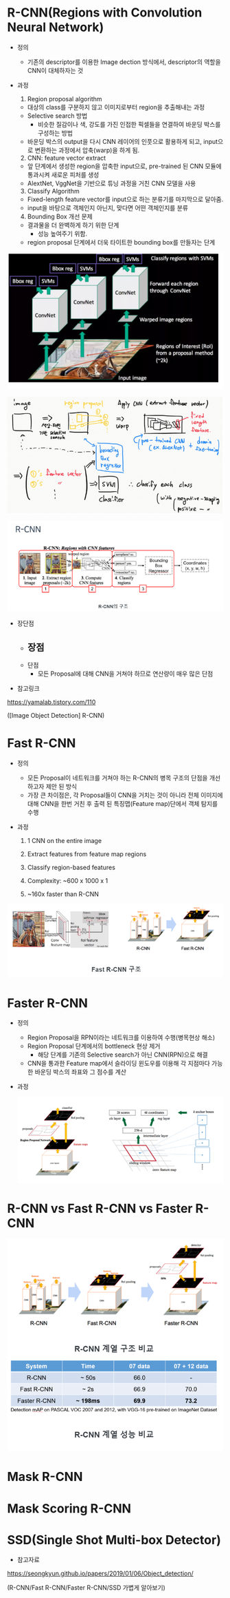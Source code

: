 # R-CNN(Regions with Convolution Neural Network)

- 정의
  - 기존의 descriptor를 이용한 Image dection 방식에서, descriptor의 역할을 CNN이 대체하자는 것

- 과정

  1) Region proposal algorithm

  - 대상의 class를 구분하지 않고 이미지로부터 region을 추출해내는 과정
  - Selective search 방법
    - 비슷한 질감이나 색, 강도를 가진 인접한 픽셀들을 연결하여 바운딩 박스를 구성하는 방법
  - 바운딩 박스의 output을 다시 CNN 레이어의 인풋으로 활용하게 되고, input으로 변환하는 과정에서 압축(warp)을 하게 됨.

  2) CNN: feature vector extract

  - 앞 단계에서 생성한 region을 압축한 input으로, pre-trained 된 CNN 모듈에 통과시켜 새로운 피처를 생성
  - AlextNet, VggNet을 기반으로 튜닝 과정을 거친 CNN 모델을 사용

  3) Classify Algorithm

  - Fixed-length feature vector를 input으로 하는 분류기를 마지막으로 달아줌.
  - input을 바탕으로 객체인지 아닌지, 맞다면 어떤 객체인지를 분류

  4) Bounding Box 개선 문제

  - 결과물을 더 완벽하게 하기 위한 단계
    - 성능 높여주기 위함.
  - region proposal 단계에서 더욱 타이트한 bounding box를 만들자는 단계



![1569481770389](R-CNN.assets/1569481770389.png)

![1569482006614](R-CNN.assets/1569482006614.png)

![1569482474534](R-CNN.assets/1569482474534.png)

- 장단점
  - 장점
    - 
  - 단점
    - 모든 Proposal에 대해 CNN을 거쳐야 하므로 연산량이 매우 많은 단점

- 참고링크

https://yamalab.tistory.com/110

([Image Object Detection] R-CNN)



# Fast R-CNN

- 정의

  - 모든 Proposal이 네트워크를 거쳐야 하는 R-CNN의 병목 구조의 단점을 개선하고자 제안 된 방식
  - 가장 큰 차이점은, 각 Proposal들이 CNN을 거치는 것이 아니라 전체 이미지에 대해 CNN을 한번 거친 후 출력 된 특징맵(Feature map)단에서 객체 탐지를 수행

- 과정

  1) 1 CNN on the entire image

  2) Extract features from feature map regions

  3) Classify region-based features

  4) Complexity: ~600 x 1000 x 1

  5) ~160x faster than R-CNN

![1569484444448](R-CNN.assets/1569484444448.png)

# Faster R-CNN

- 정의

  - Region Proposal을 RPN이라는 네트워크를 이용하여 수행(병목현상 해소)
  - Region Proposal 단계에서의 bottleneck 현상 제거
    - 해당 단계를 기존의 Selective search가 아닌 CNN(RPN)으로 해결
  - CNN을 통과한 Feature map에서 슬라이딩 윈도우를 이용해 각 지점마다 가능한 바운딩 박스의 좌표와 그 점수를 계산

- 과정

  ![1569484648544](R-CNN.assets/1569484648544.png)



# R-CNN vs Fast R-CNN vs Faster R-CNN

![1569484715350](R-CNN.assets/1569484715350.png)



# Mask R-CNN



# Mask Scoring R-CNN



# SSD(Single Shot Multi-box Detector)

- 참고자료

https://seongkyun.github.io/papers/2019/01/06/Object_detection/

(R-CNN/Fast R-CNN/Faster R-CNN/SSD 가볍게 알아보기)